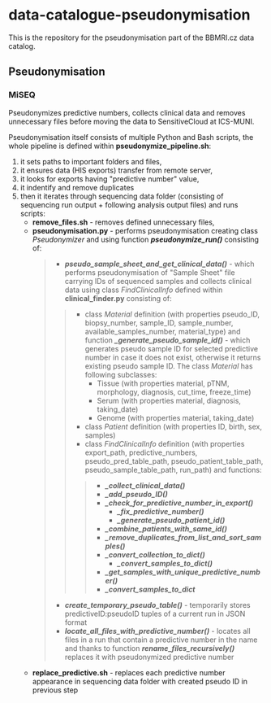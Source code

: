 # data-catalogue-pseudonymisation
This is the repository for the pseudonymisation part of the BBMRI.cz data catalog.

## Pseudonymisation

### MiSEQ
Pseudonymizes predictive numbers, collects clinical data and removes unnecessary files before moving the data to SensitiveCloud at ICS-MUNI.

Pseudonymisation itself consists of multiple Python and Bash scripts, the whole pipeline is defined within **pseudonymize_pipeline.sh**:
  1. it sets paths to important folders and files,
  2. it ensures data (HIS exports) transfer from remote server,
  3. it looks for exports having "predictive number" value,
  4. it indentify and remove duplicates
  5. then it iterates through sequencing data folder (consisting of sequencing run output + following analysis output files) and runs scripts:
        - **remove_files.sh** - removes defined unnecessary files,
        - **pseudonymisation.py** - performs pseudonymisation creating class *Pseudonymizer* and using function ***pseudonymize_run()*** consisting of:
          >   - ***pseudo_sample_sheet_and_get_clinical_data()*** - which performs pseudonymisation of "Sample Sheet" file carrying IDs of sequenced samples and collects clinical data using class *FindClinicalInfo* defined within **clinical_finder.py** consisting of:
          >>   - class *Material* definition (with properties pseudo_ID, biopsy_number, sample_ID, sample_number, available_samples_number, material_type) and function ***_generate_pseudo_sample_id()*** - which generates pseudo sample ID for selected predictive number in case it does not exist, otherwise it returns existing pseudo sample ID. The class *Material* has following subclasses:
          >>     - Tissue (with properties material, pTNM, morphology, diagnosis, cut_time, freeze_time)
          >>     - Serum (with properties material, diagnosis, taking_date)
          >>     - Genome (with properties material, taking_date)
          >>   - class *Patient* definition (with properties ID, birth, sex, samples)
          >>   - class *FindClinicalInfo* definition (with properties export_path, predictive_numbers, pseudo_pred_table_path, pseudo_patient_table_path, pseudo_sample_table_path, run_path) and functions:
          >>>   - ***_collect_clinical_data()***
          >>>    - ***_add_pseudo_ID()***
          >>>    - ***_check_for_predictive_number_in_export()***
          >>>      - ***_fix_predictive_number()***
          >>>      - ***_generate_pseudo_patient_id()***
          >>>    - ***_combine_patients_with_same_id()***
          >>>    - ***_remove_duplicates_from_list_and_sort_samples()***
          >>>  - ***_convert_collection_to_dict()***
          >>>    - ***_convert_samples_to_dict()***
          >>>  - ***_get_samples_with_unique_predictive_number()***
          >>>  - ***_convert_samples_to_dict***
          >   - ***create_temporary_pseudo_table()*** - temporarily stores predictiveID:pseudoID tuples of a current run in JSON format
          >   - ***locate_all_files_with_predictive_number()*** - locates all files in a run that contain a predictive number in the name and thanks to function ***rename_files_recursively()*** replaces it with pseudonymized predictive number
        - **replace_predictive.sh** - replaces each predictive number appearance in sequencing data folder with created pseudo ID in previous step
